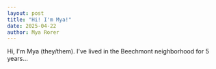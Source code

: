 ```yaml
---
layout: post
title: "Hi! I'm Mya!"
date: 2025-04-22
author: Mya Rorer
---
```


Hi, I'm Mya (they/them). I've lived in the Beechmont neighborhood for 5 years...
